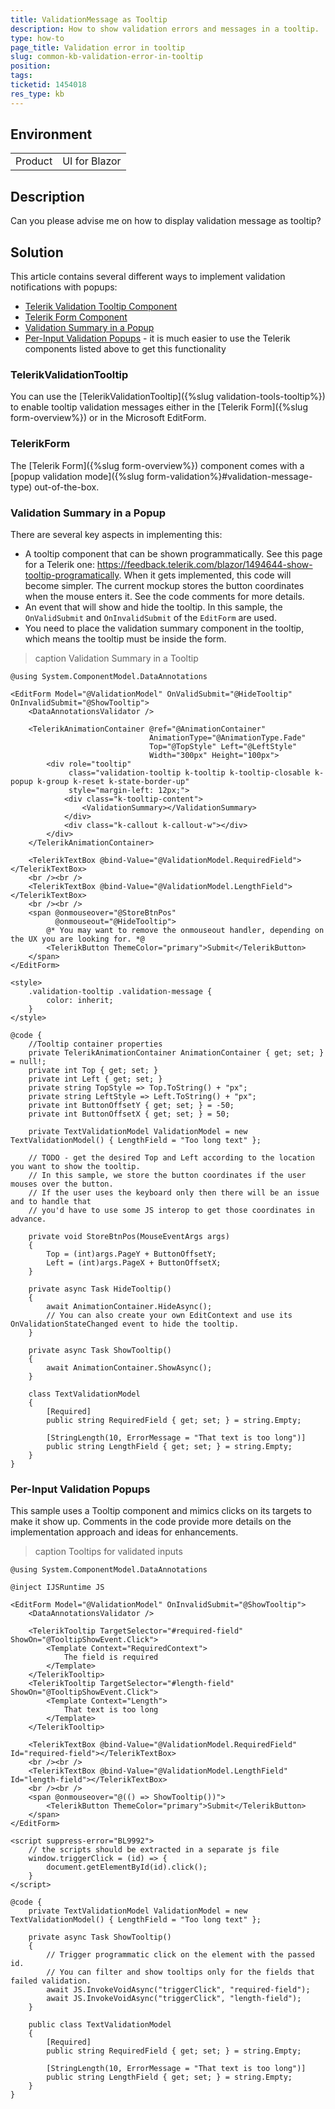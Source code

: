 ```yaml
---
title: ValidationMessage as Tooltip
description: How to show validation errors and messages in a tooltip.
type: how-to
page_title: Validation error in tooltip
slug: common-kb-validation-error-in-tooltip
position: 
tags: 
ticketid: 1454018
res_type: kb
---
```


## Environment

<table>
    <tbody>
        <tr>
            <td>Product</td>
            <td>UI for Blazor</td>
        </tr>
    </tbody>
</table>


## Description

Can you please advise me on how to display validation message as tooltip?


## Solution

This article contains several different ways to implement validation notifications with popups:

* [Telerik Validation Tooltip Component](#telerikvalidationpopup)
* [Telerik Form Component](#telerikform)
* [Validation Summary in a Popup](#validation-summary-in-a-popup)
* [Per-Input Validation Popups](#per-input-validation-popups) - it is much easier to use the Telerik components listed above to get this functionality

### TelerikValidationTooltip

You can use the [TelerikValidationTooltip]({%slug validation-tools-tooltip%}) to enable tooltip validation messages either in the [Telerik Form]({%slug form-overview%}) or in the Microsoft EditForm.

### TelerikForm

The [Telerik Form]({%slug form-overview%}) component comes with a [popup validation mode]({%slug form-validation%}#validation-message-type) out-of-the-box.

### Validation Summary in a Popup

There are several key aspects in implementing this:

* A tooltip component that can be shown programmatically. See this page for a Telerik one: https://feedback.telerik.com/blazor/1494644-show-tooltip-programatically. When it gets implemented, this code will become simpler. The current mockup stores the button coordinates when the mouse enters it. See the code comments for more details.
* An event that will show and hide the tooltip. In this sample, the `OnValidSubmit` and `OnInvalidSubmit` of the `EditForm` are used.
* You need to place the validation summary component in the tooltip, which means the tooltip must be inside the form.

>caption Validation Summary in a Tooltip

````CSHTML
@using System.ComponentModel.DataAnnotations

<EditForm Model="@ValidationModel" OnValidSubmit="@HideTooltip" OnInvalidSubmit="@ShowTooltip">
    <DataAnnotationsValidator />

    <TelerikAnimationContainer @ref="@AnimationContainer"
                               AnimationType="@AnimationType.Fade"
                               Top="@TopStyle" Left="@LeftStyle"
                               Width="300px" Height="100px">
        <div role="tooltip"
             class="validation-tooltip k-tooltip k-tooltip-closable k-popup k-group k-reset k-state-border-up"
             style="margin-left: 12px;">
            <div class="k-tooltip-content">
                <ValidationSummary></ValidationSummary>
            </div>
            <div class="k-callout k-callout-w"></div>
        </div>
    </TelerikAnimationContainer>

    <TelerikTextBox @bind-Value="@ValidationModel.RequiredField"></TelerikTextBox>
    <br /><br />
    <TelerikTextBox @bind-Value="@ValidationModel.LengthField"></TelerikTextBox>
    <br /><br />
    <span @onmouseover="@StoreBtnPos"
          @onmouseout="@HideTooltip">
        @* You may want to remove the onmouseout handler, depending on the UX you are looking for. *@
        <TelerikButton ThemeColor="primary">Submit</TelerikButton>
    </span>
</EditForm>

<style>
    .validation-tooltip .validation-message {
        color: inherit;
    }
</style>

@code {
    //Tooltip container properties
    private TelerikAnimationContainer AnimationContainer { get; set; } = null!;
    private int Top { get; set; }
    private int Left { get; set; }
    private string TopStyle => Top.ToString() + "px";
    private string LeftStyle => Left.ToString() + "px";
    private int ButtonOffsetY { get; set; } = -50;
    private int ButtonOffsetX { get; set; } = 50;

    private TextValidationModel ValidationModel = new TextValidationModel() { LengthField = "Too long text" };

    // TODO - get the desired Top and Left according to the location you want to show the tooltip.
    // In this sample, we store the button coordinates if the user mouses over the button.
    // If the user uses the keyboard only then there will be an issue and to handle that
    // you'd have to use some JS interop to get those coordinates in advance.

    private void StoreBtnPos(MouseEventArgs args)
    {
        Top = (int)args.PageY + ButtonOffsetY;
        Left = (int)args.PageX + ButtonOffsetX;
    }

    private async Task HideTooltip()
    {
        await AnimationContainer.HideAsync();
        // You can also create your own EditContext and use its OnValidationStateChanged event to hide the tooltip.
    }

    private async Task ShowTooltip()
    {
        await AnimationContainer.ShowAsync();
    }

    class TextValidationModel
    {
        [Required]
        public string RequiredField { get; set; } = string.Empty;

        [StringLength(10, ErrorMessage = "That text is too long")]
        public string LengthField { get; set; } = string.Empty;
    }
}
````

### Per-Input Validation Popups

This sample uses a Tooltip component and mimics clicks on its targets to make it show up. Comments in the code provide more details on the implementation approach and ideas for enhancements.

>caption Tooltips for validated inputs

````CSHTML
@using System.ComponentModel.DataAnnotations

@inject IJSRuntime JS

<EditForm Model="@ValidationModel" OnInvalidSubmit="@ShowTooltip">
    <DataAnnotationsValidator />

    <TelerikTooltip TargetSelector="#required-field" ShowOn="@TooltipShowEvent.Click">
        <Template Context="RequiredContext">
            The field is required
        </Template>
    </TelerikTooltip>
    <TelerikTooltip TargetSelector="#length-field" ShowOn="@TooltipShowEvent.Click">
        <Template Context="Length">
            That text is too long
        </Template>
    </TelerikTooltip>

    <TelerikTextBox @bind-Value="@ValidationModel.RequiredField" Id="required-field"></TelerikTextBox>
    <br /><br />
    <TelerikTextBox @bind-Value="@ValidationModel.LengthField" Id="length-field"></TelerikTextBox>
    <br /><br />
    <span @onmouseover="@(() => ShowTooltip())">
        <TelerikButton ThemeColor="primary">Submit</TelerikButton>
    </span>
</EditForm>

<script suppress-error="BL9992">
    // the scripts should be extracted in a separate js file
    window.triggerClick = (id) => {
        document.getElementById(id).click();
    }
</script>

@code {
    private TextValidationModel ValidationModel = new TextValidationModel() { LengthField = "Too long text" };

    private async Task ShowTooltip()
    {
        // Trigger programmatic click on the element with the passed id.
        // You can filter and show tooltips only for the fields that failed validation.
        await JS.InvokeVoidAsync("triggerClick", "required-field");
        await JS.InvokeVoidAsync("triggerClick", "length-field");
    }

    public class TextValidationModel
    {
        [Required]
        public string RequiredField { get; set; } = string.Empty;

        [StringLength(10, ErrorMessage = "That text is too long")]
        public string LengthField { get; set; } = string.Empty;
    }
}
````
